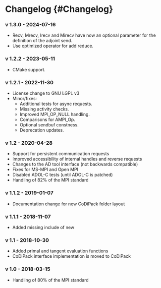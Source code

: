 Changelog      {#Changelog}
============

### v 1.3.0 - 2024-07-16
 - Recv, Mrecv, Irecv and Mirecv have now an optional parameter for the definition of the adjoint send.
 - Use optimized operator for add reduce.

### v 1.2.2 - 2023-05-11
 - CMake support.

### v 1.2.1 - 2022-11-30
 - License change to GNU LGPL v3
 - Minor/fixes:
   - Additional tests for async requests.
   - Missing activity checks.
   - Improved MPI_OP_NULL handling.
   - Comparisons for AMPI_Op.
   - Optional sendbuf constness.
   - Deprecation updates.

### v 1.2 - 2020-04-28
 - Support for persistent communication requests
 - Improved accessibility of internal handles and reverse requests
 - Changes to the AD tool interface (not backwards compatible)
 - Fixes for MS-MPI and Open MPI
 - Disabled ADOL-C tests (until ADOL-C is patched)
 - Handling of 82% of the MPI standard

### v 1.1.2 - 2019-01-07
 - Documentation change for new CoDiPack folder layout

### v 1.1.1 - 2018-11-07
 - Added missing include of new

### v 1.1 - 2018-10-30
 - Added primal and tangent evaluation functions
 - CoDiPack interface implementation is moved to CoDiPack

### v 1.0 - 2018-03-15
 - Handling of 80% of the MPI standard
